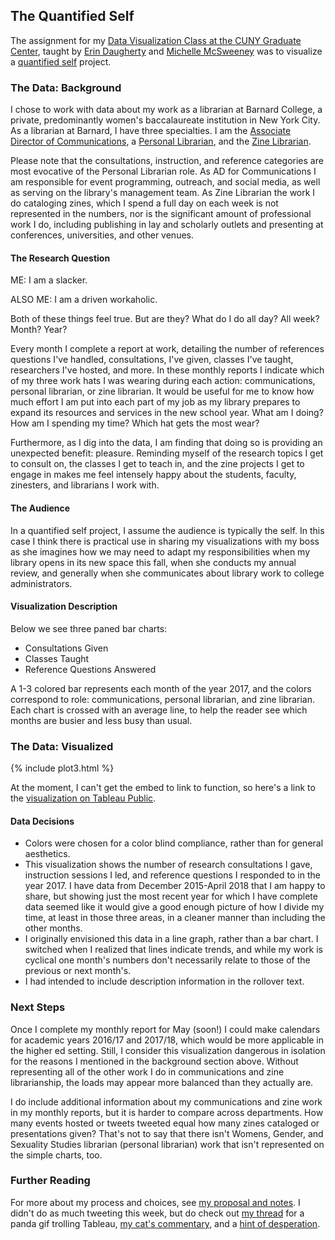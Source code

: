 ## The Quantified Self

The assignment for my 
[Data Visualization Class at the CUNY Graduate Center](https://github.com/dataviz-gc/intro-dataviz-summer18), taught by 
[Erin Daugherty](https://datadozen.com/about/) and 
[Michelle McSweeney](http://www.michelleamcsweeney.com/) was to visualize a 
[quantified self](http://quantifiedself.com/) project. 

### The Data: Background

I chose to work with data about my work as a librarian at Barnard College, a private, predominantly women's baccalaureate institution in New York City. As a librarian at Barnard, I have three specialties. I am the 
[Associate Director of Communications](https://twitter.com/barnlib), a 
[Personal Librarian](https://library.barnard.edu/profiles/jenna-freedman), and the 
[Zine Librarian](https://zines.barnard.edu/). 

Please note that the consultations, instruction, and reference categories are most evocative of the Personal Librarian role. As AD for Communications I am responsible for event programming, outreach, and social media, as well as serving on the library's management team. As Zine Librarian the work I do cataloging zines, which I spend a full day on each week is not represented in the numbers, nor is the significant amount of professional work I do, including publishing in lay and scholarly outlets and presenting at conferences, universities, and other venues. 

#### The Research Question
ME: I am a slacker. 

ALSO ME: I am a driven workaholic. 

Both of these things feel true. But are they? What do I do all day? All week? Month? Year? 

Every month I complete a report at work, detailing the number of references questions I've handled, consultations, I've given, classes I've taught, researchers I've hosted, and more. In these monthly reports I indicate which of my three work hats I was wearing during each action: communications, personal librarian, or zine librarian. It would be useful for me to know how much effort I am put into each part of my job as my library prepares to expand its resources and services in the new school year. What am I doing? How am I spending my time? Which hat gets the most wear?  

Furthermore, as I dig into the data, I am finding that doing so is providing an unexpected benefit: pleasure. Reminding myself of the research topics I get to consult on, the classes I get to teach in, and the zine projects I get to engage in makes me feel intensely happy about the students, faculty, zinesters, and librarians I work with. 

#### The Audience

In a quantified self project, I assume the audience is typically the self. In this case I think there is practical use in sharing my visualizations with my boss as she imagines how we may need to adapt my responsibilities when my library opens in its new space this fall, when she conducts my annual review, and generally when she communicates about library work to college administrators. 

#### Visualization Description

Below we see three paned bar charts: 

* Consultations Given
* Classes Taught
* Reference Questions Answered

A 1-3 colored bar represents each month of the year 2017, and the colors correspond to role: communications, personal librarian, and zine librarian. Each chart is crossed with an average line, to help the reader see which months are busier and less busy than usual. 

### The Data: Visualized

{% include plot3.html %}

At the moment, I can't get the embed to link to function, so here's a link to the 
[visualization on Tableau Public](https://public.tableau.com/profile/jenna.freedman#!/vizhome/QuantitativeSelf/AYearintheWork). 

#### Data Decisions

* Colors were chosen for a color blind compliance, rather than for general aesthetics. 
* This visualization shows the number of research consultations I gave, instruction sessions I led, and reference questions I responded to in the year 2017. I have data from December 2015-April 2018 that I am happy to share, but showing just the most recent year for which I have complete data seemed like it would give a good enough picture of how I divide my time, at least in those three areas, in a cleaner manner than including the other months. 
* I originally envisioned this data in a line graph, rather than a bar chart. I switched when I realized that lines indicate trends, and while my work is cyclical one month's numbers don't necessarily relate to those of the previous or next month's. 
* I had intended to include description information in the rollover text. 

### Next Steps

Once I complete my monthly report for May (soon!) I could make calendars for academic years 2016/17 and 2017/18, which would be more applicable in the higher ed setting. Still, I consider this visualization dangerous in isolation for the reasons I mentioned in the background section above. Without representing all of the other work I do in communications and zine librarianship, the loads may appear more balanced than they actually are. 

I do include additional information about my communications and zine work in my monthly reports, but it is harder to compare across departments. How many events hosted or tweets tweeted equal how many zines cataloged or presentations given? That's not to say that there isn't Womens, Gender, and Sexuality Studies librarian (personal librarian) work that isn't represented on the simple charts, too. 

### Further Reading

For more about my process and choices, see 
[my proposal and notes](https://docs.google.com/document/d/e/2PACX-1vR9Hru-QwifG4TzU1egp_Q2hKXJ79FAydYmmFAU4hyz9kGYSynlxleg53SiA_U7tlJxgNoDVzK2t-X1/pub). I didn't do as much tweeting this week, but do check out
[my thread](https://twitter.com/zinelib/status/1005544964703576064) for a panda gif trolling Tableau, 
[my cat's commentary](https://twitter.com/zinelib/status/1005515362631344129), and a 
[hint of desperation](https://twitter.com/zinelib/status/1005507326009335813). 
